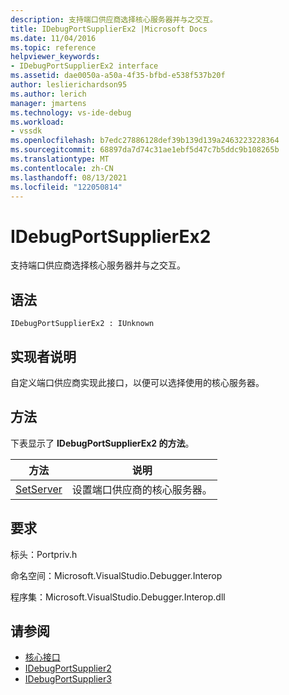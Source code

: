 ```yaml
---
description: 支持端口供应商选择核心服务器并与之交互。
title: IDebugPortSupplierEx2 |Microsoft Docs
ms.date: 11/04/2016
ms.topic: reference
helpviewer_keywords:
- IDebugPortSupplierEx2 interface
ms.assetid: dae0050a-a50a-4f35-bfbd-e538f537b20f
author: leslierichardson95
ms.author: lerich
manager: jmartens
ms.technology: vs-ide-debug
ms.workload:
- vssdk
ms.openlocfilehash: b7edc27886128def39b139d139a2463223228364
ms.sourcegitcommit: 68897da7d74c31ae1ebf5d47c7b5ddc9b108265b
ms.translationtype: MT
ms.contentlocale: zh-CN
ms.lasthandoff: 08/13/2021
ms.locfileid: "122050814"
---
```

# <a name="idebugportsupplierex2"></a>IDebugPortSupplierEx2
支持端口供应商选择核心服务器并与之交互。

## <a name="syntax"></a>语法

```
IDebugPortSupplierEx2 : IUnknown
```

## <a name="notes-for-implementers"></a>实现者说明
 自定义端口供应商实现此接口，以便可以选择使用的核心服务器。

## <a name="methods"></a>方法
 下表显示了 **IDebugPortSupplierEx2 的方法**。

|方法|说明|
|------------|-----------------|
|[SetServer](../../../extensibility/debugger/reference/idebugportsupplierex2-setserver.md)|设置端口供应商的核心服务器。|

## <a name="requirements"></a>要求
 标头：Portpriv.h

 命名空间：Microsoft.VisualStudio.Debugger.Interop

 程序集：Microsoft.VisualStudio.Debugger.Interop.dll

## <a name="see-also"></a>请参阅
- [核心接口](../../../extensibility/debugger/reference/core-interfaces.md)
- [IDebugPortSupplier2](../../../extensibility/debugger/reference/idebugportsupplier2.md)
- [IDebugPortSupplier3](../../../extensibility/debugger/reference/idebugportsupplier3.md)
